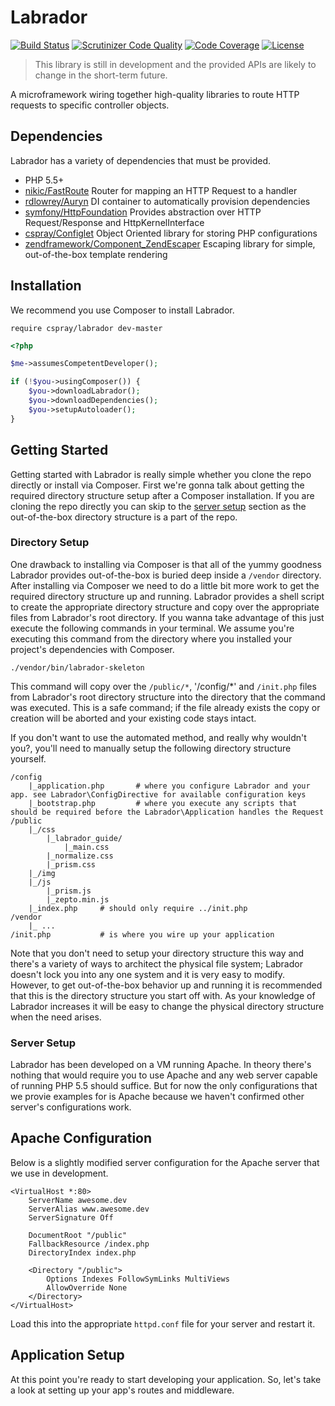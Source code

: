 # Labrador

[![Build Status](https://travis-ci.org/cspray/labrador.svg?branch=master)](https://travis-ci.org/cspray/labrador.svg?branch=master)
[![Scrutinizer Code Quality](https://scrutinizer-ci.com/g/cspray/labrador/badges/quality-score.png?b=master)](https://scrutinizer-ci.com/g/cspray/labrador/?branch=master)
[![Code Coverage](https://scrutinizer-ci.com/g/cspray/labrador/badges/coverage.png?b=master)](https://scrutinizer-ci.com/g/cspray/labrador/?branch=master)
[![License](https://poser.pugx.org/cspray/labrador/license.png)](https://packagist.org/packages/cspray/labrador)

> This library is still in development and the provided APIs are likely to change in the short-term future.

A microframework wiring together high-quality libraries to route HTTP requests to specific controller objects.

## Dependencies

Labrador has a variety of dependencies that must be provided.

- PHP 5.5+
- [nikic/FastRoute](https://github.com/nikic/FastRoute) Router for mapping an HTTP Request to a handler
- [rdlowrey/Auryn](https://github.com/rdlowrey/Auryn) DI container to automatically provision dependencies
- [symfony/HttpFoundation](https://github.com/symfony/HttpFoundation) Provides abstraction over HTTP Request/Response and HttpKernelInterface
- [cspray/Configlet](https://github.com/cspray/Configlet) Object Oriented library for storing PHP configurations
- [zendframework/Component_ZendEscaper](https://github.com/zendframework/Component_ZendEscaper) Escaping library for simple, out-of-the-box template rendering

## Installation

We recommend you use Composer to install Labrador.

`require cspray/labrador dev-master`

```php
<?php

$me->assumesCompetentDeveloper();

if (!$you->usingComposer()) {
    $you->downloadLabrador();
    $you->downloadDependencies();
    $you->setupAutoloader();
}
```

## Getting Started

Getting started with Labrador is really simple whether you clone the repo directly or install via Composer. First we're gonna talk about getting the required directory structure setup after a Composer installation. If you are cloning the repo directly you can skip to the [server setup]() section as the out-of-the-box directory structure is a part of the repo.

### Directory Setup

One drawback to installing via Composer is that all of the yummy goodness Labrador provides out-of-the-box is buried deep inside a `/vendor` directory. After installing via Composer we need to do a little bit more work to get the required directory structure up and running. Labrador provides a shell script to create the appropriate directory structure and copy over the appropriate files from Labrador's root directory. If you wanna take advantage of this just execute the following commands in your terminal. We assume you're executing this command from the directory where you installed your project's dependencies with Composer.

```plain
./vendor/bin/labrador-skeleton
```

This command will copy over the `/public/*`, '/config/*' and `/init.php` files from Labrador's root directory structure into the directory that the command was executed. This is a safe command; if the file already exists the copy or creation will be aborted and your existing code stays intact.

If you don't want to use the automated method, and really why wouldn't you?, you'll need to manually setup the following directory structure yourself.


```plain
/config
    |_application.php       # where you configure Labrador and your app. see Labrador\ConfigDirective for available configuration keys
    |_bootstrap.php         # where you execute any scripts that should be required before the Labrador\Application handles the Request
/public
    |_/css
        |_labrador_guide/
            |_main.css
        |_normalize.css
        |_prism.css
    |_/img
    |_/js
        |_prism.js
        |_zepto.min.js
    |_index.php     # should only require ../init.php
/vendor
    |_ ...
/init.php           # is where you wire up your application
```

Note that you don't need to setup your directory structure this way and there's a variety of ways to architect the physical file system; Labrador doesn't lock you into any one system and it is very easy to modify. However, to get out-of-the-box behavior up and running it is recommended that this is the directory structure you start off with. As your knowledge of Labrador increases it will be easy to change the physical directory structure when the need arises.

### Server Setup

Labrador has been developed on a VM running Apache. In theory there's nothing that would require you to use Apache and any web server capable of running PHP 5.5 should suffice. But for now the only configurations that we provie examples for is Apache because we haven't confirmed other server's configurations work.

## Apache Configuration

Below is a slightly modified server configuration for the Apache server that we use in development.

```plain
<VirtualHost *:80>
    ServerName awesome.dev
    ServerAlias www.awesome.dev
    ServerSignature Off

    DocumentRoot "/public"
    FallbackResource /index.php
    DirectoryIndex index.php

    <Directory "/public">
        Options Indexes FollowSymLinks MultiViews
        AllowOverride None
    </Directory>
</VirtualHost>
```

Load this into the appropriate `httpd.conf` file for your server and restart it.

## Application Setup

At this point you're ready to start developing your application. So, let's take a look at setting up your app's routes and middleware.


